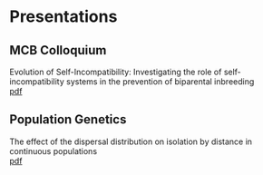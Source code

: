 Presentations
==============

MCB Colloquium
---------------
Evolution of Self-Incompatibility: Investigating the role of self-incompatibility systems in the prevention of biparental inbreeding  
[pdf](/pdfs/mcb.pdf)  

Population Genetics 
-------------------
The effect of the dispersal distribution on isolation by distance in continuous populations  
[pdf](/pdfs/ibd.pdf)
